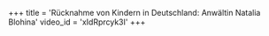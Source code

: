 +++
title = 'Rücknahme von Kindern in Deutschland: Anwältin Natalia Blohina'
video_id = 'xIdRprcyk3I'
+++


